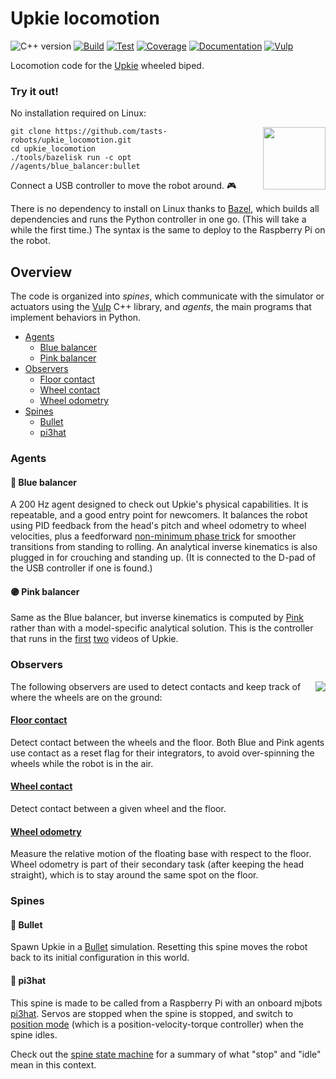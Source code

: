 # Upkie locomotion

![C++ version](https://img.shields.io/badge/C++-17/20-blue.svg?style=flat)
[![Build](https://img.shields.io/github/workflow/status/tasts-robots/upkie_locomotion/build)](https://github.com/tasts-robots/upkie_locomotion/actions/workflows/build.yml)
[![Test](https://img.shields.io/github/workflow/status/tasts-robots/upkie_locomotion/test?label=test)](https://github.com/tasts-robots/upkie_locomotion/actions/workflows/test.yml)
[![Coverage](https://coveralls.io/repos/github/tasts-robots/upkie_locomotion/badge.svg?branch=main)](https://coveralls.io/github/tasts-robots/upkie_locomotion?branch=main)
[![Documentation](https://img.shields.io/badge/docs-online-brightgreen?logo=read-the-docs&style=flat)](https://tasts-robots.org/doc/upkie_locomotion/)
[![Vulp](https://img.shields.io/badge/%F0%9F%A6%8A%20vulp-1.0.0-orange)](https://github.com/tasts-robots/vulp)

Locomotion code for the [Upkie](https://hackaday.io/project/185729-upkie-wheeled-biped-robot) wheeled biped.

### Try it out!

No installation required on Linux:

<img src="https://user-images.githubusercontent.com/1189580/170496331-e1293dd3-b50c-40ee-9c2e-f75f3096ebd8.png" height="100" align="right" />

```console
git clone https://github.com/tasts-robots/upkie_locomotion.git
cd upkie_locomotion
./tools/bazelisk run -c opt //agents/blue_balancer:bullet
```

Connect a USB controller to move the robot around. 🎮

There is no dependency to install on Linux thanks to [Bazel](https://bazel.build/), which builds all dependencies and runs the Python controller in one go. (This will take a while the first time.) The syntax is the same to deploy to the Raspberry Pi on the robot.

## Overview

The code is organized into *spines*, which communicate with the simulator or actuators using the [Vulp](https://github.com/tasts-robots/vulp) C++ library, and *agents*, the main programs that implement behaviors in Python.

* [Agents](#agents)
    * [Blue balancer](#-blue-balancer)
    * [Pink balancer](#-pink-balancer)
* [Observers](#observers)
    * [Floor contact](#floor-contact)
    * [Wheel contact](#wheel-contact)
    * [Wheel odometry](#wheel-odometry)
* [Spines](#spines)
    * [Bullet](#bullet)
    * [pi3hat](#pi3hat)

### Agents

#### 🔵 Blue balancer

A 200 Hz agent designed to check out Upkie's physical capabilities. It is repeatable, and a good entry point for newcomers. It balances the robot using PID feedback from the head's pitch and wheel odometry to wheel velocities, plus a feedforward [non-minimum phase trick](https://github.com/tasts-robots/upkie_locomotion/blob/55a331c6a6a165761a85087b7bea35d1403a6cf9/agents/blue_balancer/wheel_balancer.py#L368) for smoother transitions from standing to rolling. An analytical inverse kinematics is also plugged in for crouching and standing up. (It is connected to the D-pad of the USB controller if one is found.)

#### 🟣 Pink balancer

Same as the Blue balancer, but inverse kinematics is computed by [Pink](https://github.com/tasts-robots/pink) rather than with a model-specific analytical solution. This is the controller that runs in the [first](https://www.youtube.com/shorts/8b36XcCgh7s) [two](https://www.youtube.com/watch?v=NO_TkHGS0wQ) videos of Upkie.

### Observers

<img src="https://tasts-robots.org/doc/upkie_locomotion/observers.png" align="right">

The following observers are used to detect contacts and keep track of where the wheels are on the ground:

#### [Floor contact](https://tasts-robots.org/doc/upkie_locomotion/classupkie__locomotion_1_1observers_1_1FloorContact.html#details)

Detect contact between the wheels and the floor. Both Blue and Pink agents use contact as a reset flag for their integrators, to avoid over-spinning the wheels while the robot is in the air.

#### [Wheel contact](https://tasts-robots.org/doc/upkie_locomotion/classupkie__locomotion_1_1observers_1_1WheelContact.html#details)

Detect contact between a given wheel and the floor.

#### [Wheel odometry](https://tasts-robots.org/doc/upkie_locomotion/classupkie__locomotion_1_1observers_1_1WheelOdometry.html#details)

Measure the relative motion of the floating base with respect to the floor. Wheel odometry is part of their secondary task (after keeping the head straight), which is to stay around the same spot on the floor.

### Spines

#### 👾 Bullet

Spawn Upkie in a [Bullet](http://bulletphysics.org/) simulation. Resetting this spine moves the robot back to its initial configuration in this world.

#### 🤖 pi3hat

This spine is made to be called from a Raspberry Pi with an onboard mjbots [pi3hat](https://mjbots.com/products/mjbots-pi3hat-r4-4b). Servos are stopped when the spine is stopped, and switch to [position mode](https://github.com/mjbots/moteus/blob/main/docs/reference.md#theory-of-operation) (which is a position-velocity-torque controller) when the spine idles.

Check out the [spine state machine](https://tasts-robots.org/doc/vulp/classvulp_1_1spine_1_1StateMachine.html#details) for a summary of what "stop" and "idle" mean in this context.
